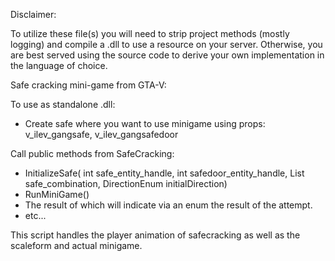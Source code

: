 Disclaimer:

To utilize these file(s) you will need to strip project methods (mostly logging) and compile a .dll to use a resource on your server.  Otherwise, you are best served using the source code to derive your own implementation in the language of choice.


Safe cracking mini-game from GTA-V:

To use as standalone .dll:

- Create safe where you want to use minigame using props: v_ilev_gangsafe, v_ilev_gangsafedoor

Call public methods from SafeCracking:
 * InitializeSafe( int safe_entity_handle, int safedoor_entity_handle, List<int> safe_combination, DirectionEnum initialDirection)
 * RunMiniGame()
  * The result of which will indicate via an enum the result of the attempt.
 * etc...
  
This script handles the player animation of safecracking as well as the scaleform and actual minigame.
